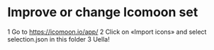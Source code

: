 # Improve or change Icomoon set

1 Go to https://icomoon.io/app/
2 Click on «Import icons» and select selection.json in this folder
3 Uella!